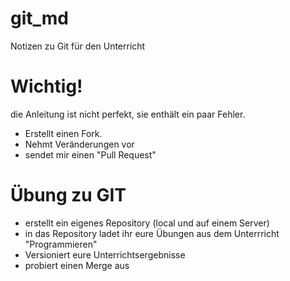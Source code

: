 # git_md
Notizen zu Git für den Unterricht

# Wichtig!
die Anleitung ist nicht perfekt, sie enthält ein paar Fehler.
- Erstellt einen Fork.
- Nehmt Veränderungen vor
- sendet mir einen "Pull Request"

# Übung zu GIT
- erstellt ein eigenes Repository (local und auf einem Server)
- in das Repository ladet ihr eure Übungen aus dem Unterrricht "Programmieren"
- Versioniert eure Unterrichtsergebnisse
- probiert einen Merge aus
